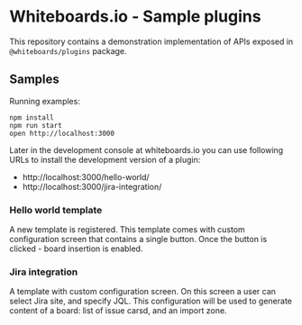 # Whiteboards.io - Sample plugins

This repository contains a demonstration implementation of APIs exposed in `@whiteboards/plugins` package.

## Samples

Running examples:

```
npm install
npm run start
open http://localhost:3000
```

Later in the development console at whiteboards.io you can use following URLs to install the development version of a plugin:

- http://localhost:3000/hello-world/
- http://localhost:3000/jira-integration/

### Hello world template

A new template is registered. This template comes with custom configuration screen that contains a single button.
Once the button is clicked - board insertion is enabled.

### Jira integration

A template with custom configuration screen. On this screen a user can select Jira site, and specify JQL.
This configuration will be used to generate content of a board: list of issue carsd, and an import zone.
